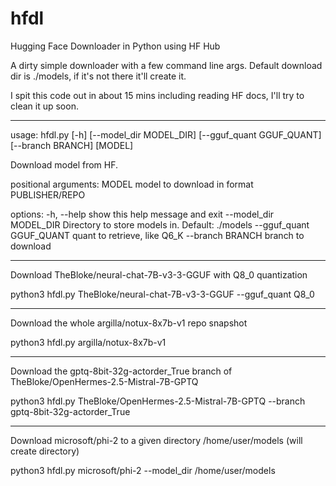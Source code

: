 # hfdl
Hugging Face Downloader in Python using HF Hub

A dirty simple downloader with a few command line args.  Default download dir is ./models, if it's not there it'll create it.  

I spit this code out in about 15 mins including reading HF docs, I'll try to clean it up soon. 

-------

usage: hfdl.py [-h] [--model_dir MODEL_DIR] [--gguf_quant GGUF_QUANT] [--branch BRANCH] [MODEL]

Download model from HF.

positional arguments:
  MODEL                 model to download in format PUBLISHER/REPO

options:
  -h, --help            show this help message and exit
  --model_dir MODEL_DIR
                        Directory to store models in. Default: ./models
  --gguf_quant GGUF_QUANT
                        quant to retrieve, like Q6_K
  --branch BRANCH       branch to download

-------

Download TheBloke/neural-chat-7B-v3-3-GGUF with Q8_0 quantization

python3 hfdl.py TheBloke/neural-chat-7B-v3-3-GGUF --gguf_quant Q8_0

-------

Download the whole argilla/notux-8x7b-v1 repo snapshot

python3 hfdl.py argilla/notux-8x7b-v1

-------

Download the gptq-8bit-32g-actorder_True branch of TheBloke/OpenHermes-2.5-Mistral-7B-GPTQ

python3 hfdl.py TheBloke/OpenHermes-2.5-Mistral-7B-GPTQ --branch gptq-8bit-32g-actorder_True

-------

Download microsoft/phi-2 to a given directory /home/user/models (will create directory)

python3 hfdl.py microsoft/phi-2 --model_dir /home/user/models
